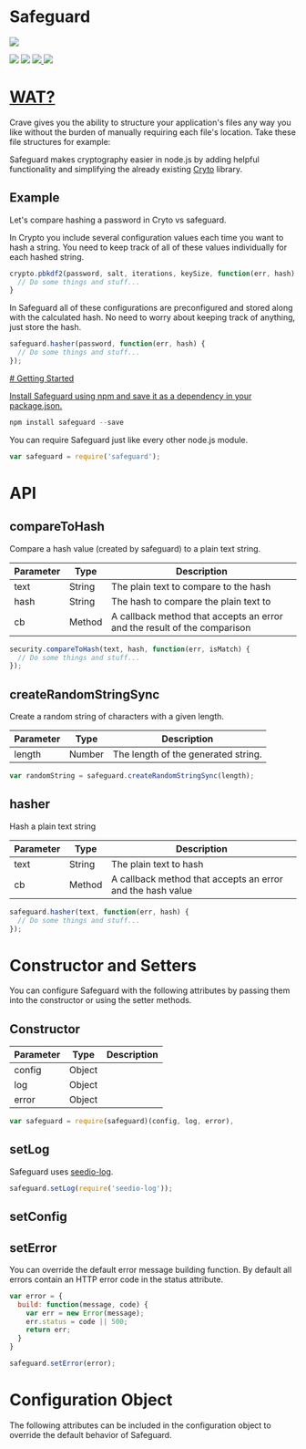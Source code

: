 # Safeguard

<a href="https://nodei.co/npm/safeguard/" target="_blank"><img src="https://nodei.co/npm/safeguard.png?downloads=true&downloadRank=true"></a>

<a href="https://travis-ci.org/ssmereka/safeguard" target="_blank"><img src="https://travis-ci.org/ssmereka/safeguard.svg" /></a> <a href="https://david-dm.org/ssmereka/safeguard" target="_blank"><img src="https://david-dm.org/ssmereka/safeguard.svg" /></a> <a href="https://gratipay.com/ScottSmereka/" target="_blank"><img src="http://img.shields.io/gratipay/ScottSmereka.svg" /> <a href="https://codecov.io/github/ssmereka/safeguard?branch=master" target="_blank"><img src="https://codecov.io/github/ssmereka/safeguard/coverage.svg?branch=master" /></a>

# <a target="_blank" href="http://i.imgur.com/zKkNNBh.jpg">WAT</a><a target="_blank" href="http://i.imgur.com/yJreqHM.png">?</a>
Crave gives you the ability to structure your application's files any way you like without the burden of manually requiring each file's location.  Take these file structures for example:



Safeguard makes cryptography easier in node.js by adding helpful functionality and simplifying the already existing [Cryto](https://nodejs.org/api/crypto.html) library.

## Example
Let's compare hashing a password in Cryto vs safeguard.

In Crypto you include several configuration values each time you want to hash a string.  You need to keep track of all of these values individually for each hashed string.  

```javascript
crypto.pbkdf2(password, salt, iterations, keySize, function(err, hash) {
  // Do some things and stuff...
}
```

In Safeguard all of these configurations are preconfigured and stored along with the calculated hash.  No need to worry about keeping track of anything, just store the hash.

```javascript
safeguard.hasher(password, function(err, hash) {
  // Do some things and stuff...
});
```


<a href="gettingStarted" />
# Getting Started

Install Safeguard using npm and save it as a dependency in your package.json.

```javascript
npm install safeguard --save
```

You can require Safeguard just like every other node.js module.

```javascript
var safeguard = require('safeguard');
```

# API

## compareToHash
Compare a hash value (created by safeguard) to a plain text string.

| Parameter | Type | Description |
| --------- | ---- | ----------- |
| text | String | The plain text to compare to the hash |
| hash | String | The hash to compare the plain text to |
| cb | Method | A callback method that accepts an error and the result of the comparison |

```javascript
security.compareToHash(text, hash, function(err, isMatch) {
  // Do some things and stuff...
});
```

## createRandomStringSync
Create a random string of characters with a given length.

| Parameter | Type | Description |
| --------- | ---- | ----------- |
| length | Number | The length of the generated string. |

```javascript
var randomString = safeguard.createRandomStringSync(length);
```

## hasher
Hash a plain text string

| Parameter | Type | Description |
| --------- | ---- | ----------- |
| text | String | The plain text to hash |
| cb | Method | A callback method that accepts an error and the hash value |

```javascript
safeguard.hasher(text, function(err, hash) {
  // Do some things and stuff...
});
```

# Constructor and Setters
You can configure Safeguard with the following attributes by passing them into the constructor or using the setter methods.

## Constructor

| Parameter | Type | Description |
| --------- | ---- | ----------- |
| config | Object |  |
| log | Object |  |
| error | Object |  |

```javascript
var safeguard = require(safeguard)(config, log, error),
```

## setLog
Safeguard uses [seedio-log](https://github.com/livio/seedio-log).

```javascript
safeguard.setLog(require('seedio-log'));
```

## setConfig

## setError
You can override the default error message building function.  By default all errors contain an HTTP error code in the status attribute.

```javascript
var error = {
  build: function(message, code) {
    var err = new Error(message);
    err.status = code || 500;
    return err;
  }
}

safeguard.setError(error);

```

# Configuration Object
The following attributes can be included in the configuration object to override the default behavior of Safeguard.